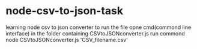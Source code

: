 # node-csv-to-json-task
learning node csv to json converter
to run the file opne cmd(commond line interface) in the folder containing CSVtoJSONconverter.js
run commond
node CSVtoJSONconverter.js 'CSV_filename.csv'
